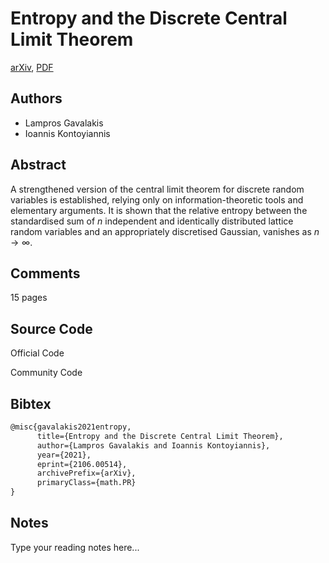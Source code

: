 
# Entropy and the Discrete Central Limit Theorem

[arXiv](https://arxiv.org/abs/2106.0514), [PDF](https://arxiv.org/pdf/2106.0514.pdf)

## Authors

- Lampros Gavalakis
- Ioannis Kontoyiannis

## Abstract

A strengthened version of the central limit theorem for discrete random variables is established, relying only on information-theoretic tools and elementary arguments. It is shown that the relative entropy between the standardised sum of $n$ independent and identically distributed lattice random variables and an appropriately discretised Gaussian, vanishes as $n\to\infty$.

## Comments

15 pages

## Source Code

Official Code



Community Code



## Bibtex

```tex
@misc{gavalakis2021entropy,
      title={Entropy and the Discrete Central Limit Theorem}, 
      author={Lampros Gavalakis and Ioannis Kontoyiannis},
      year={2021},
      eprint={2106.00514},
      archivePrefix={arXiv},
      primaryClass={math.PR}
}
```

## Notes

Type your reading notes here...

